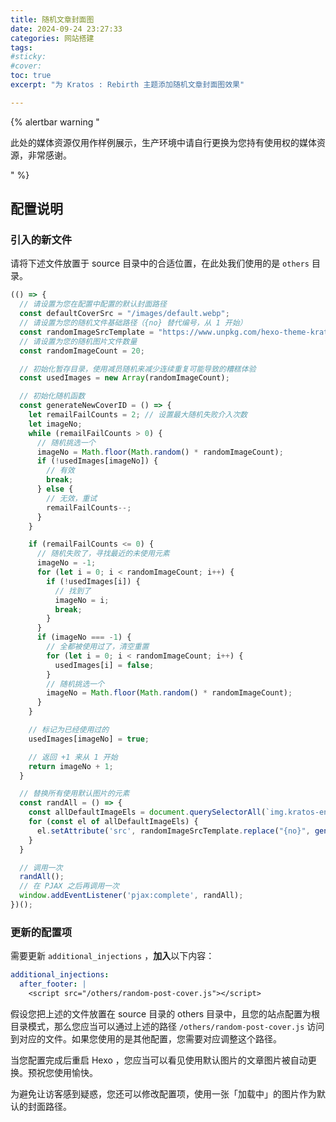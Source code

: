 ```yaml
---
title: 随机文章封面图
date: 2024-09-24 23:27:33
categories: 网站搭建
tags:
#sticky:
#cover:
toc: true
excerpt: "为 Kratos : Rebirth 主题添加随机文章封面图效果"

---
```


{% alertbar warning "

此处的媒体资源仅用作样例展示，生产环境中请自行更换为您持有使用权的媒体资源，非常感谢。

" %}

## 配置说明

### 引入的新文件

请将下述文件放置于 source 目录中的合适位置，在此处我们使用的是 `others` 目录。

```js random-post-cover.js
(() => {
  // 请设置为您在配置中配置的默认封面路径
  const defaultCoverSrc = "/images/default.webp";
  // 请设置为您的随机文件基础路径（{no} 替代编号，从 1 开始）
  const randomImageSrcTemplate = "https://www.unpkg.com/hexo-theme-kratos-rebirth@2.2.0/source/images/thumb/thumb_{no}.webp";
  // 请设置为您的随机图片文件数量
  const randomImageCount = 20;

  // 初始化暂存目录，使用减员随机来减少连续重复可能导致的糟糕体验
  const usedImages = new Array(randomImageCount);

  // 初始化随机函数
  const generateNewCoverID = () => {
    let remailFailCounts = 2; // 设置最大随机失败介入次数
    let imageNo;
    while (remailFailCounts > 0) {
      // 随机挑选一个
      imageNo = Math.floor(Math.random() * randomImageCount);
      if (!usedImages[imageNo]) {
        // 有效
        break;
      } else {
        // 无效，重试
        remailFailCounts--;
      }
    }

    if (remailFailCounts <= 0) {
      // 随机失败了，寻找最近的未使用元素
      imageNo = -1;
      for (let i = 0; i < randomImageCount; i++) {
        if (!usedImages[i]) {
          // 找到了
          imageNo = i;
          break;
        }
      }
      if (imageNo === -1) {
        // 全都被使用过了，清空重置
        for (let i = 0; i < randomImageCount; i++) {
          usedImages[i] = false;
        }
        // 随机挑选一个
        imageNo = Math.floor(Math.random() * randomImageCount);
      }
    }

    // 标记为已经使用过的
    usedImages[imageNo] = true;

    // 返回 +1 来从 1 开始
    return imageNo + 1;
  }

  // 替换所有使用默认图片的元素
  const randAll = () => {
    const allDefaultImageEls = document.querySelectorAll(`img.kratos-entry-thumb-img[src='${defaultCoverSrc}']`);
    for (const el of allDefaultImageEls) {
      el.setAttribute('src', randomImageSrcTemplate.replace("{no}", generateNewCoverID().toString()));
    }
  }

  // 调用一次
  randAll();
  // 在 PJAX 之后再调用一次
  window.addEventListener('pjax:complete', randAll);
})();
```

### 更新的配置项

需要更新 `additional_injections` ，**加入**以下内容：

```yml
additional_injections:
  after_footer: |
    <script src="/others/random-post-cover.js"></script>
```

假设您把上述的文件放置在 source 目录的 others 目录中，且您的站点配置为根目录模式，那么您应当可以通过上述的路径 `/others/random-post-cover.js` 访问到对应的文件。如果您使用的是其他配置，您需要对应调整这个路径。

当您配置完成后重启 Hexo ，您应当可以看见使用默认图片的文章图片被自动更换。预祝您使用愉快。

为避免让访客感到疑惑，您还可以修改配置项，使用一张「加载中」的图片作为默认的封面路径。